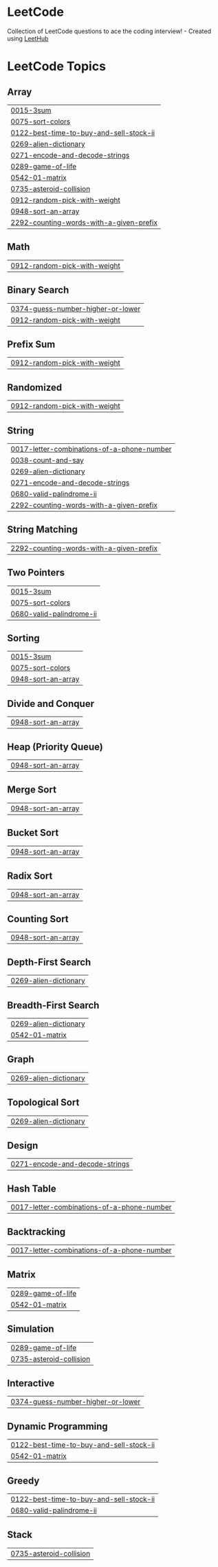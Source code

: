 # LeetCode
Collection of LeetCode questions to ace the coding interview! - Created using [LeetHub](https://github.com/QasimWani/LeetHub)

<!---LeetCode Topics Start-->
# LeetCode Topics
## Array
|  |
| ------- |
| [0015-3sum](https://github.com/DeepSavla/LeetCode/tree/master/0015-3sum) |
| [0075-sort-colors](https://github.com/DeepSavla/LeetCode/tree/master/0075-sort-colors) |
| [0122-best-time-to-buy-and-sell-stock-ii](https://github.com/DeepSavla/LeetCode/tree/master/0122-best-time-to-buy-and-sell-stock-ii) |
| [0269-alien-dictionary](https://github.com/DeepSavla/LeetCode/tree/master/0269-alien-dictionary) |
| [0271-encode-and-decode-strings](https://github.com/DeepSavla/LeetCode/tree/master/0271-encode-and-decode-strings) |
| [0289-game-of-life](https://github.com/DeepSavla/LeetCode/tree/master/0289-game-of-life) |
| [0542-01-matrix](https://github.com/DeepSavla/LeetCode/tree/master/0542-01-matrix) |
| [0735-asteroid-collision](https://github.com/DeepSavla/LeetCode/tree/master/0735-asteroid-collision) |
| [0912-random-pick-with-weight](https://github.com/DeepSavla/LeetCode/tree/master/0912-random-pick-with-weight) |
| [0948-sort-an-array](https://github.com/DeepSavla/LeetCode/tree/master/0948-sort-an-array) |
| [2292-counting-words-with-a-given-prefix](https://github.com/DeepSavla/LeetCode/tree/master/2292-counting-words-with-a-given-prefix) |
## Math
|  |
| ------- |
| [0912-random-pick-with-weight](https://github.com/DeepSavla/LeetCode/tree/master/0912-random-pick-with-weight) |
## Binary Search
|  |
| ------- |
| [0374-guess-number-higher-or-lower](https://github.com/DeepSavla/LeetCode/tree/master/0374-guess-number-higher-or-lower) |
| [0912-random-pick-with-weight](https://github.com/DeepSavla/LeetCode/tree/master/0912-random-pick-with-weight) |
## Prefix Sum
|  |
| ------- |
| [0912-random-pick-with-weight](https://github.com/DeepSavla/LeetCode/tree/master/0912-random-pick-with-weight) |
## Randomized
|  |
| ------- |
| [0912-random-pick-with-weight](https://github.com/DeepSavla/LeetCode/tree/master/0912-random-pick-with-weight) |
## String
|  |
| ------- |
| [0017-letter-combinations-of-a-phone-number](https://github.com/DeepSavla/LeetCode/tree/master/0017-letter-combinations-of-a-phone-number) |
| [0038-count-and-say](https://github.com/DeepSavla/LeetCode/tree/master/0038-count-and-say) |
| [0269-alien-dictionary](https://github.com/DeepSavla/LeetCode/tree/master/0269-alien-dictionary) |
| [0271-encode-and-decode-strings](https://github.com/DeepSavla/LeetCode/tree/master/0271-encode-and-decode-strings) |
| [0680-valid-palindrome-ii](https://github.com/DeepSavla/LeetCode/tree/master/0680-valid-palindrome-ii) |
| [2292-counting-words-with-a-given-prefix](https://github.com/DeepSavla/LeetCode/tree/master/2292-counting-words-with-a-given-prefix) |
## String Matching
|  |
| ------- |
| [2292-counting-words-with-a-given-prefix](https://github.com/DeepSavla/LeetCode/tree/master/2292-counting-words-with-a-given-prefix) |
## Two Pointers
|  |
| ------- |
| [0015-3sum](https://github.com/DeepSavla/LeetCode/tree/master/0015-3sum) |
| [0075-sort-colors](https://github.com/DeepSavla/LeetCode/tree/master/0075-sort-colors) |
| [0680-valid-palindrome-ii](https://github.com/DeepSavla/LeetCode/tree/master/0680-valid-palindrome-ii) |
## Sorting
|  |
| ------- |
| [0015-3sum](https://github.com/DeepSavla/LeetCode/tree/master/0015-3sum) |
| [0075-sort-colors](https://github.com/DeepSavla/LeetCode/tree/master/0075-sort-colors) |
| [0948-sort-an-array](https://github.com/DeepSavla/LeetCode/tree/master/0948-sort-an-array) |
## Divide and Conquer
|  |
| ------- |
| [0948-sort-an-array](https://github.com/DeepSavla/LeetCode/tree/master/0948-sort-an-array) |
## Heap (Priority Queue)
|  |
| ------- |
| [0948-sort-an-array](https://github.com/DeepSavla/LeetCode/tree/master/0948-sort-an-array) |
## Merge Sort
|  |
| ------- |
| [0948-sort-an-array](https://github.com/DeepSavla/LeetCode/tree/master/0948-sort-an-array) |
## Bucket Sort
|  |
| ------- |
| [0948-sort-an-array](https://github.com/DeepSavla/LeetCode/tree/master/0948-sort-an-array) |
## Radix Sort
|  |
| ------- |
| [0948-sort-an-array](https://github.com/DeepSavla/LeetCode/tree/master/0948-sort-an-array) |
## Counting Sort
|  |
| ------- |
| [0948-sort-an-array](https://github.com/DeepSavla/LeetCode/tree/master/0948-sort-an-array) |
## Depth-First Search
|  |
| ------- |
| [0269-alien-dictionary](https://github.com/DeepSavla/LeetCode/tree/master/0269-alien-dictionary) |
## Breadth-First Search
|  |
| ------- |
| [0269-alien-dictionary](https://github.com/DeepSavla/LeetCode/tree/master/0269-alien-dictionary) |
| [0542-01-matrix](https://github.com/DeepSavla/LeetCode/tree/master/0542-01-matrix) |
## Graph
|  |
| ------- |
| [0269-alien-dictionary](https://github.com/DeepSavla/LeetCode/tree/master/0269-alien-dictionary) |
## Topological Sort
|  |
| ------- |
| [0269-alien-dictionary](https://github.com/DeepSavla/LeetCode/tree/master/0269-alien-dictionary) |
## Design
|  |
| ------- |
| [0271-encode-and-decode-strings](https://github.com/DeepSavla/LeetCode/tree/master/0271-encode-and-decode-strings) |
## Hash Table
|  |
| ------- |
| [0017-letter-combinations-of-a-phone-number](https://github.com/DeepSavla/LeetCode/tree/master/0017-letter-combinations-of-a-phone-number) |
## Backtracking
|  |
| ------- |
| [0017-letter-combinations-of-a-phone-number](https://github.com/DeepSavla/LeetCode/tree/master/0017-letter-combinations-of-a-phone-number) |
## Matrix
|  |
| ------- |
| [0289-game-of-life](https://github.com/DeepSavla/LeetCode/tree/master/0289-game-of-life) |
| [0542-01-matrix](https://github.com/DeepSavla/LeetCode/tree/master/0542-01-matrix) |
## Simulation
|  |
| ------- |
| [0289-game-of-life](https://github.com/DeepSavla/LeetCode/tree/master/0289-game-of-life) |
| [0735-asteroid-collision](https://github.com/DeepSavla/LeetCode/tree/master/0735-asteroid-collision) |
## Interactive
|  |
| ------- |
| [0374-guess-number-higher-or-lower](https://github.com/DeepSavla/LeetCode/tree/master/0374-guess-number-higher-or-lower) |
## Dynamic Programming
|  |
| ------- |
| [0122-best-time-to-buy-and-sell-stock-ii](https://github.com/DeepSavla/LeetCode/tree/master/0122-best-time-to-buy-and-sell-stock-ii) |
| [0542-01-matrix](https://github.com/DeepSavla/LeetCode/tree/master/0542-01-matrix) |
## Greedy
|  |
| ------- |
| [0122-best-time-to-buy-and-sell-stock-ii](https://github.com/DeepSavla/LeetCode/tree/master/0122-best-time-to-buy-and-sell-stock-ii) |
| [0680-valid-palindrome-ii](https://github.com/DeepSavla/LeetCode/tree/master/0680-valid-palindrome-ii) |
## Stack
|  |
| ------- |
| [0735-asteroid-collision](https://github.com/DeepSavla/LeetCode/tree/master/0735-asteroid-collision) |
<!---LeetCode Topics End-->